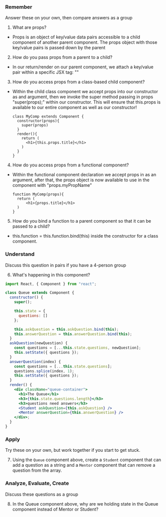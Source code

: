 ### Remember

Answer these on your own, then compare answers as a group

1.  What are props?
  - Props is an object of key/value data pairs accessible to a child component of another parent component. The props object with those key/value pairs is passed down by the parent 

2.  How do you pass props from a parent to a child?
  - In our return/render on our parent component, we attach a key/value pair within a specific JSX tag: "<Child myValue={this.state.myvalue} />"

3.  How do you access props from a class-based child component?
  - Within the child class component we accept props into our constructor as and argument, then we invoke the super method passing in props "super(props);" within our constructor. This will ensure that this.props is available to our entire component as well as our constructor!
    ```
    class MyComp extends Component {
      constructor(props){
        super(props)
      }
      render(){
        return (
          <h1>{this.props.title}</h1>
        )
      }
    }
    ```

4.  How do you access props from a functional component?
  - Within the functional component declaration we accept props in as an argument, after that, the props object is now available to use in the component with "props.myPropName" 
    ```
    function MyComp(props){
      return (
          <h1>{props.title}</h1>
      )
    }
    ```

5.  How do you bind a function to a parent component so that it can be passed to a child?
 - this.function = this.function.bind(this) inside the constructor for a class component.
 

### Understand

Discuss this question in pairs if you have a 4-person group

6.  What's happening in this component?

```jsx
import React, { Component } from "react";

class Queue extends Component {
  constructor() {
    super();

    this.state = {
      questions: []
    };

    this.askQuestion = this.askQuestion.bind(this);
    this.answerQuestion = this.answerQuestion.bind(this);
  }
  askQuestion(newQuestion) {
    const questions = [...this.state.questions, newQuestion];
    this.setState({ questions });
  }
  answerQuestion(index) {
    const questions = [...this.state.questions];
    questions.splice(index, 1);
    this.setState({ questions });
  }
  render() {
    <div className="queue-container">
      <h1>The Queue</h1>
      <h3>{this.state.questions.length}</h3>
      <h3>questions need answers</h3>
      <Student askQuestion={this.askQuestion} />
      <Mentor answerQuestion={this.answerQuestion} />
    </div>;
  }
}
```

### Apply

Try these on your own, but work together if you start to get stuck.

7.  Using the `Queue` component above, create a `Student` component that can add a question as a string and a `Mentor` component that can remove a question from the array.

### Analyze, Evaluate, Create

Discuss these questions as a group

8.  In the Queue component above, why are we holding state in the Queue component instead of Mentor or Student?

